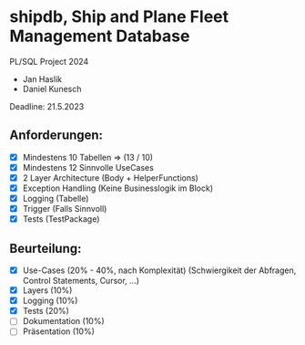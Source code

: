 # shipdb, Ship and Plane Fleet Management Database
PL/SQL Project 2024

- Jan Haslik
- Daniel Kunesch

Deadline: 21.5.2023

## Anforderungen:
  + [x] Mindestens 10 Tabellen => (13 / 10)
  + [x] Mindestens 12 Sinnvolle UseCases
  + [x] 2 Layer Architecture (Body + HelperFunctions)
  + [x] Exception Handling (Keine Businesslogik im Block)
  + [x] Logging (Tabelle)
  + [x] Trigger (Falls Sinnvoll) 
  + [x] Tests (TestPackage)

## Beurteilung: 
  + [x] Use-Cases (20% - 40%, nach Komplexität) (Schwiergikeit der Abfragen, Control Statements, Cursor, …)
  + [x] Layers (10%)
  + [x] Logging (10%)
  + [x] Tests (20%)
  + [ ] Dokumentation (10%)
  + [ ] Präsentation (10%)
